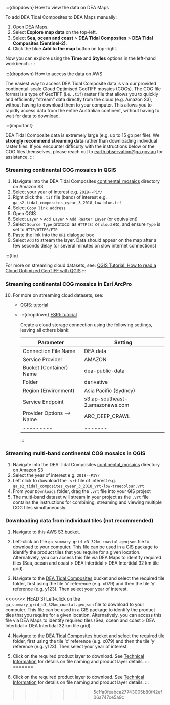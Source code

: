 :::{dropdown} How to view the data on DEA Maps

To add DEA Tidal Composites to DEA Maps manually:

1. Open [DEA Maps](https://maps.dea.ga.gov.au/).
1. Select **Explore map data** on the top-left.
1. Select **Sea, ocean and coast** &gt; **DEA Tidal Composites** &gt; **DEA Tidal Composites (Sentinel-2)**.
1. Click the blue **Add to the map** button on top-right.

Now you can explore using the **Time** and **Styles** options in the left-hand workbench.
:::

:::{dropdown} How to access the data on AWS

The easiest way to access DEA Tidal Composite data is via our provided continental-scale Cloud Optimised GeoTIFF mosaics (COGs).
The COG file format is a type of GeoTIFF (i.e. `.tif`) raster file that allows you to quickly and efficiently "stream" data directly from the cloud (e.g. Amazon S3), without having to download them to your computer.
This allows you to rapidly access data from the entire Australian continent, without having to wait for data to download.

:::{important}

DEA Tidal Composite data is extremely large (e.g. up to 15 gb per file). We **strongly recommend streaming data** rather than downloading individual raster files. If you encounter difficulty with the instructions below or the COG files themselves, please reach out to earth.observation@ga.gov.au for assistance.
:::

### Streaming continental COG mosaics in QGIS

1) Navigate into the DEA Tidal Composites [continental_mosaics](https://data.dea.ga.gov.au/?prefix=derivative/ga_s2_tidal_composites_cyear_3/1-0-0/continental_mosaics/) directory on Amazon S3
2) Select your year of interest e.g. `2018--P1Y/`
3) Right click the `.tif` file (band) of interest e.g. `ga_s2_tidal_composites_cyear_3_2018_low-blue.tif`
4) Select `Copy link address`
5) Open QGIS
6) Select `Layer` > `Add Layer` > `Add Raster Layer` (or equivalent)
7) Select `Source Type` protocol as `HTTP(S)` or `cloud` etc, and ensure `Type` is set to `HTTP/HTTPS/FTP`
8) Paste the link into the `URI` dialogue box
9) Select `Add` to stream the layer. Data should appear on the map after a few seconds delay (or several minutes on slow internet connections)

:::{tip}

For more on streaming cloud datasets, see: [QGIS Tutorial: How to read a Cloud Optimized GeoTIFF with QGIS](https://cogeo.org/qgis-tutorial.html)
:::


### Streaming continental COG mosaics in Esri ArcPro

10) For more on streaming cloud datasets, see:
    * [QGIS: tutorial](https://cogeo.org/qgis-tutorial.html)
    * :::{dropdown} [ESRI: tutorial](https://pro.arcgis.com/en/pro-app/latest/help/projects/connect-to-cloud-stores.htm) 
    
        Create a cloud storage connection using the following settings, leaving all others blank:

        |  Parameter  |  Setting  |
        |  ---------  |  -------  |
        |  Connection File Name |  DEA data  |
        |  Service Provider  |  AMAZON  |
        |  Bucket (Container) Name  |  dea-public-data  |
        |  Folder  |  derivative  |
        |  Region (Environment)  |  Asia Pacific (Sydney)  |
        |  Service Endpoint  |  s3.ap-southeast-2.amazonaws.com  |
        |  Provider Options -->  Name  |  ARC_DEEP_CRAWL  |
        |  ---------  |  -------  |
        :::


### Streaming multi-band continental COG mosaics in QGIS

1) Navigate into the DEA Tidal Composites [continental_mosaics](https://data.dea.ga.gov.au/?prefix=derivative/ga_s2_tidal_composites_cyear_3/1-0-0/continental_mosaics/) directory on Amazon S3
2) Select the year of interest e.g. `2018--P1Y/`
3) Left click to download the `.vrt` file of interest e.g. `ga_s2_tidal_composites_cyear_3_2018_vrt-low-truecolour.vrt`
4) From your `Downloads` folder, drag the `.vrt` file into your GIS project
5) The multi-band dataset will stream in your project as the `.vrt` file contains the instructions for combining, streaming and viewing multiple COG files simultaneously.

### Downloading data from individual tiles (not recommended)

1) Navigate to this [AWS S3 bucket](https://data.dea.ga.gov.au/?prefix=derivative/ga_s2ls_intertidal_cyear_3/).

2) Left-click on the `ga_summary_grid_c3_32km_coastal.geojson` file to download to your computer. This file can be used in a GIS package to identify the product tiles that you require for a given location. Alternatively, you can access this file via DEA Maps to identify required tiles (Sea, ocean and coast > DEA Intertidal > DEA Intertidal 32 km tile grid).

3) Navigate to the [DEA Tidal Composites](https://data.dea.ga.gov.au/?prefix=derivative/ga_s2_tidal_composites_cyear_3/1-0-0/) bucket and select the required tile folder, first using the tile ‘x’ reference (e.g. x079) and then the tile ‘y’ reference (e.g. y123). Then select your year of interest.

<<<<<<< HEAD
3) Left-click on the `ga_summary_grid_c3_32km_coastal.geojson` file to download to your computer. This file can be used in a GIS package to identify the product tiles that you require for a given location. Alternatively, you can access this file via DEA Maps to identify required tiles (Sea, ocean and coast > DEA Intertidal > DEA Intertidal 32 km tile grid).

4) Navigate to the [DEA Tidal Composites](https://data.dea.ga.gov.au/?prefix=derivative/ga_s2_tidal_composites_cyear_3/1-0-0/) bucket and select the required tile folder, first using the tile ‘x’ reference (e.g. x079) and then the tile ‘y’ reference (e.g. y123). Then select your year of interest.

5) Click on the required product layer to download. See [Technical Information](./?tab=description#product-layers) for details on file naming and product layer details.
:::
=======
4) Click on the required product layer to download. See [Technical Information](./?tab=description#product-layers) for details on file naming and product layer details.
:::
>>>>>>> 5c1fa0feabca27743005b80f42ef06a747ce5a9c
